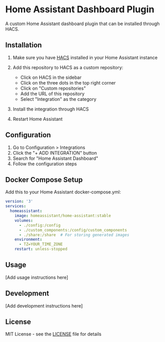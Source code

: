 # Home Assistant Dashboard Plugin

A custom Home Assistant dashboard plugin that can be installed through HACS.

## Installation

1. Make sure you have [HACS](https://hacs.xyz) installed in your Home Assistant instance
2. Add this repository to HACS as a custom repository:
   - Click on HACS in the sidebar
   - Click on the three dots in the top right corner
   - Click on "Custom repositories"
   - Add the URL of this repository
   - Select "Integration" as the category

3. Install the integration through HACS
4. Restart Home Assistant

## Configuration

1. Go to Configuration > Integrations
2. Click the "+ ADD INTEGRATION" button
3. Search for "Home Assistant Dashboard"
4. Follow the configuration steps

## Docker Compose Setup

Add this to your Home Assistant docker-compose.yml:

```yaml
version: '3'
services:
  homeassistant:
    image: homeassistant/home-assistant:stable
    volumes:
      - ./config:/config
      - ./custom_components:/config/custom_components
      - ./share:/share  # For storing generated images
    environment:
      - TZ=YOUR_TIME_ZONE
    restart: unless-stopped
```

## Usage

[Add usage instructions here]

## Development

[Add development instructions here]

## License

MIT License - see the [LICENSE](LICENSE) file for details